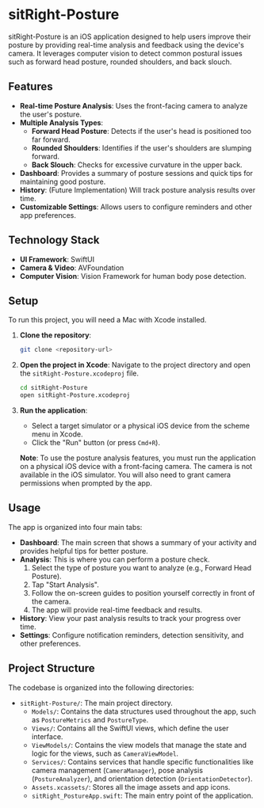 # sitRight-Posture

sitRight-Posture is an iOS application designed to help users improve their posture by providing real-time analysis and feedback using the device's camera. It leverages computer vision to detect common postural issues such as forward head posture, rounded shoulders, and back slouch.

## Features

- **Real-time Posture Analysis**: Uses the front-facing camera to analyze the user's posture.
- **Multiple Analysis Types**:
    - **Forward Head Posture**: Detects if the user's head is positioned too far forward.
    - **Rounded Shoulders**: Identifies if the user's shoulders are slumping forward.
    - **Back Slouch**: Checks for excessive curvature in the upper back.
- **Dashboard**: Provides a summary of posture sessions and quick tips for maintaining good posture.
- **History**: (Future Implementation) Will track posture analysis results over time.
- **Customizable Settings**: Allows users to configure reminders and other app preferences.

## Technology Stack

- **UI Framework**: SwiftUI
- **Camera & Video**: AVFoundation
- **Computer Vision**: Vision Framework for human body pose detection.

## Setup

To run this project, you will need a Mac with Xcode installed.

1.  **Clone the repository**:
    ```bash
    git clone <repository-url>
    ```
2.  **Open the project in Xcode**:
    Navigate to the project directory and open the `sitRight-Posture.xcodeproj` file.
    ```bash
    cd sitRight-Posture
    open sitRight-Posture.xcodeproj
    ```
3.  **Run the application**:
    - Select a target simulator or a physical iOS device from the scheme menu in Xcode.
    - Click the "Run" button (or press `Cmd+R`).

    **Note**: To use the posture analysis features, you must run the application on a physical iOS device with a front-facing camera. The camera is not available in the iOS simulator. You will also need to grant camera permissions when prompted by the app.

## Usage

The app is organized into four main tabs:

-   **Dashboard**: The main screen that shows a summary of your activity and provides helpful tips for better posture.
-   **Analysis**: This is where you can perform a posture check.
    1.  Select the type of posture you want to analyze (e.g., Forward Head Posture).
    2.  Tap "Start Analysis".
    3.  Follow the on-screen guides to position yourself correctly in front of the camera.
    4.  The app will provide real-time feedback and results.
-   **History**: View your past analysis results to track your progress over time.
-   **Settings**: Configure notification reminders, detection sensitivity, and other preferences.

## Project Structure

The codebase is organized into the following directories:

-   `sitRight-Posture/`: The main project directory.
    -   `Models/`: Contains the data structures used throughout the app, such as `PostureMetrics` and `PostureType`.
    -   `Views/`: Contains all the SwiftUI views, which define the user interface.
    -   `ViewModels/`: Contains the view models that manage the state and logic for the views, such as `CameraViewModel`.
    -   `Services/`: Contains services that handle specific functionalities like camera management (`CameraManager`), pose analysis (`PostureAnalyzer`), and orientation detection (`OrientationDetector`).
    -   `Assets.xcassets/`: Stores all the image assets and app icons.
    -   `sitRight_PostureApp.swift`: The main entry point of the application.